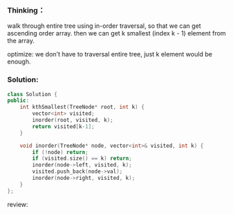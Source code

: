 ### Thinking：
walk through entire tree using in-order traversal, so that we can get ascending order array.
then we can get k smallest (index k - 1) element from the array.

optimize: we don't have to traversal entire tree, just k element would be enough.
### Solution:

```cpp
class Solution {
public:
    int kthSmallest(TreeNode* root, int k) {
	    vector<int> visited;
        inorder(root, visited, k);
        return visited[k-1];
    }

	void inorder(TreeNode* node, vector<int>& visited, int k) {
		if (!node) return;
		if (visited.size() == k) return;
		inorder(node->left, visited, k);
		visited.push_back(node->val);
		inorder(node->right, visited, k);
	}
};
```

review: